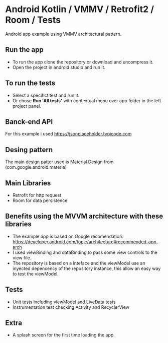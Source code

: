 # Android Kotlin / VMMV / Retrofit2 / Room / Tests
Android app example using VMMV architectural pattern.

## Run the app
 - To run the app clone the repository or download and uncompress it.
 - Open the project in android studio and run it.

## To run the tests
 - Select a specifict test and run it.
 - Or chose **Run 'All tests'** with contextual menu over app folder in the left project panel.

## Banck-end API
For this example i used https://jsonplaceholder.typicode.com

## Desing pattern
  The main design patter used is Material Design from (com.google.android.materia)

## Main Libraries
 - Retrofit for http request
 - Room for data persistence
  
## Benefits using the MVVM architecture with these libraries
 - The example app is based on Google recomendation: https://developer.android.com/topic/architecture#recommended-app-arch
 - I used viewBinding and dataBinding to pass some view controls to the view file.
 - The repository is based on a inteface and the viewModel use an inyected depencency of the repository instance, this allow an easy way to test the viewModel.

## Tests
- Unit tests including viewModel and LiveData tests
- Instrumentation test checking Activity and RecyclerView 

## Extra
 - A splash screen for the first time loading the app.
